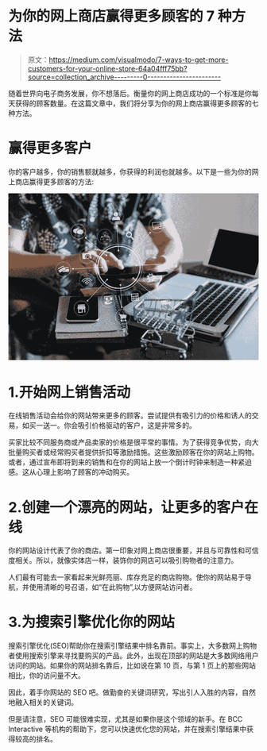 # 为你的网上商店赢得更多顾客的 7 种方法

> 原文：<https://medium.com/visualmodo/7-ways-to-get-more-customers-for-your-online-store-64a04fff75bb?source=collection_archive---------0----------------------->

随着世界向电子商务发展，你不想落后。衡量你的网上商店成功的一个标准是你每天获得的顾客数量。在这篇文章中，我们将分享为你的网上商店赢得更多顾客的七种方法。

# 赢得更多客户

你的客户越多，你的销售额就越多，你获得的利润也就越多。以下是一些为你的网上商店赢得更多顾客的方法:

![](img/e6453cd759ab9c70e8f437223dd0899e.png)

# 1.开始网上销售活动

在线销售活动会给你的网站带来更多的顾客。尝试提供有吸引力的价格和诱人的交易，如买一送一。你会吸引价格驱动的客户，这是非常多的。

买家比较不同服务商或产品卖家的价格是很平常的事情。为了获得竞争优势，向大批量购买者或经常购买者提供折扣等激励措施。这些激励顾客在你的网站上购物。或者，通过宣布即将到来的销售和在你的网站上放一个倒计时钟来制造一种紧迫感。这从心理上影响了顾客的冲动购买。

# 2.创建一个漂亮的网站，让更多的客户在线

你的网站设计代表了你的商店。第一印象对网上商店很重要，并且与可靠性和可信度相关。所以，就像实体店一样，装饰你的网店可以吸引购物者的注意力。

人们最有可能去一家看起来光鲜亮丽、库存充足的商店购物。使你的网站易于导航，并使用清晰的号召语，如“在此购物”,以方便网站访问者。

# 3.为搜索引擎优化你的网站

搜索引擎优化(SEO)帮助你在搜索引擎结果中排名靠前。事实上，大多数网上购物者使用搜索引擎来寻找要购买的产品。此外，出现在顶部的网站是大多数网络用户访问的网站。如果你的网站排名靠后，比如说在第 10 页，与第 1 页上的那些网站相比，你的访问量不大。

因此，着手你网站的 SEO 吧。做勤奋的关键词研究，写出引人入胜的内容，自然地融入相关的关键词。

但是请注意，SEO 可能很难实现，尤其是如果你是这个领域的新手。在 BCC Interactive 等机构的帮助下，您可以快速优化您的网站，并在搜索引擎结果中获得较高的排名。